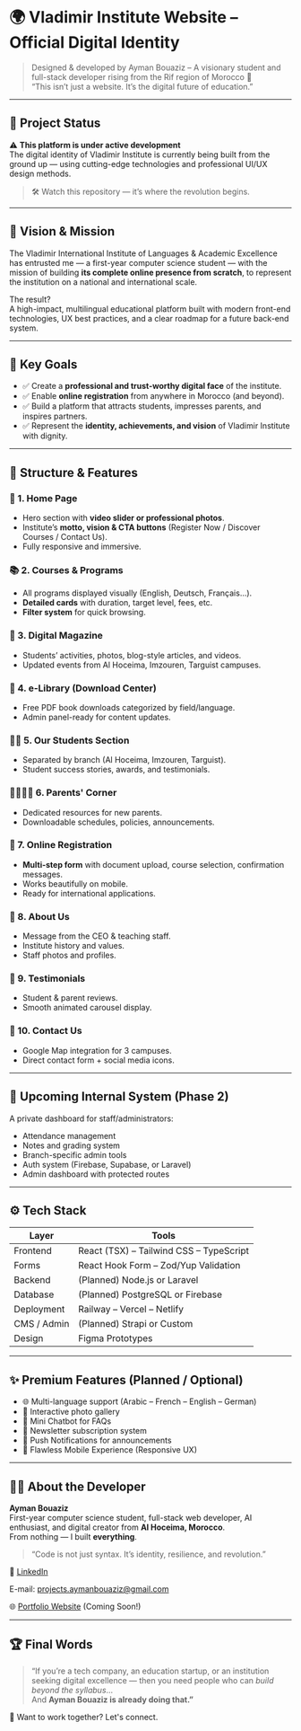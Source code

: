 # 🌍 Vladimir Institute Website – Official Digital Identity

> Designed & developed by Ayman Bouaziz – A visionary student and full-stack developer rising from the Rif region of Morocco 🚀  
> “This isn’t just a website. It’s the digital future of education.”

---

## 🚧 Project Status

⚠️ **This platform is under active development**  
The digital identity of Vladimir Institute is currently being built from the ground up — using cutting-edge technologies and professional UI/UX design methods.

> 🛠️ Watch this repository — it’s where the revolution begins.

---

## 🧠 Vision & Mission

The Vladimir International Institute of Languages & Academic Excellence has entrusted me — a first-year computer science student — with the mission of building **its complete online presence from scratch**, to represent the institution on a national and international scale.

The result?  
A high-impact, multilingual educational platform built with modern front-end technologies, UX best practices, and a clear roadmap for a future back-end system.

---

## 🎯 Key Goals

- ✅ Create a **professional and trust-worthy digital face** of the institute.
- ✅ Enable **online registration** from anywhere in Morocco (and beyond).
- ✅ Build a platform that attracts students, impresses parents, and inspires partners.
- ✅ Represent the **identity, achievements, and vision** of Vladimir Institute with dignity.

---

## 🧱 Structure & Features

### 📌 1. Home Page
- Hero section with **video slider or professional photos**.
- Institute’s **motto, vision & CTA buttons** (Register Now / Discover Courses / Contact Us).
- Fully responsive and immersive.

### 📚 2. Courses & Programs
- All programs displayed visually (English, Deutsch, Français...).
- **Detailed cards** with duration, target level, fees, etc.
- **Filter system** for quick browsing.

### 📰 3. Digital Magazine
- Students’ activities, photos, blog-style articles, and videos.
- Updated events from Al Hoceima, Imzouren, Targuist campuses.

### 📖 4. e-Library (Download Center)
- Free PDF book downloads categorized by field/language.
- Admin panel-ready for content updates.

### 🧑‍🎓 5. Our Students Section
- Separated by branch (Al Hoceima, Imzouren, Targuist).
- Student success stories, awards, and testimonials.

### 👨‍👩‍👧‍👦 6. Parents' Corner
- Dedicated resources for new parents.
- Downloadable schedules, policies, announcements.

### 📝 7. Online Registration
- **Multi-step form** with document upload, course selection, confirmation messages.
- Works beautifully on mobile.
- Ready for international applications.

### 🏫 8. About Us
- Message from the CEO & teaching staff.
- Institute history and values.
- Staff photos and profiles.

### 💬 9. Testimonials
- Student & parent reviews.
- Smooth animated carousel display.

### 📍 10. Contact Us
- Google Map integration for 3 campuses.
- Direct contact form + social media icons.

---

## 🔐 Upcoming Internal System (Phase 2)

A private dashboard for staff/administrators:
- Attendance management
- Notes and grading system
- Branch-specific admin tools
- Auth system (Firebase, Supabase, or Laravel)
- Admin dashboard with protected routes

---

## ⚙️ Tech Stack

| Layer       | Tools                                  |
|-------------|----------------------------------------|
| Frontend    | React (TSX) – Tailwind CSS – TypeScript |
| Forms       | React Hook Form – Zod/Yup Validation    |
| Backend     | (Planned) Node.js or Laravel            |
| Database    | (Planned) PostgreSQL or Firebase        |
| Deployment  | Railway – Vercel – Netlify              |
| CMS / Admin | (Planned) Strapi or Custom              |
| Design      | Figma Prototypes                        |

---

## ✨ Premium Features (Planned / Optional)

- 🌐 Multi-language support (Arabic – French – English – German)
- 📸 Interactive photo gallery
- 🤖 Mini Chatbot for FAQs
- 📰 Newsletter subscription system
- 🔔 Push Notifications for announcements
- 📱 Flawless Mobile Experience (Responsive UX)

---

## 🧑‍💻 About the Developer

**Ayman Bouaziz**  
First-year computer science student, full-stack web developer, AI enthusiast, and digital creator from **Al Hoceima, Morocco**.  
From nothing — I built **everything**.  
> “Code is not just syntax. It’s identity, resilience, and revolution.”

🔗 [LinkedIn](https://www.linkedin.com/in/ayman-bouaziz-7ab181349)  

E-mail:  projects.aymanbouaziz@gmail.com

🌐 [Portfolio Website](https://aymanbouaziz.dev) (Coming Soon!)

---

## 🏆 Final Words

> “If you’re a tech company, an education startup, or an institution seeking digital excellence — then you need people who can *build beyond the syllabus*...  
And **Ayman Bouaziz is already doing that.”**

📩 Want to work together? Let's connect.

